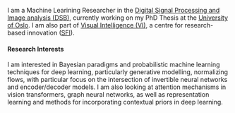 I am a Machine Learining Researcher in the [Digital Signal Processing and Image analysis (DSB)](https://www.mn.uio.no/ifi/english/research/groups/dsb/), currently working on my PhD Thesis at the [University of Oslo](https://www.uio.no/english/). I am also part of [Visual Intelligence (VI)](https://www.visual-intelligence.no/), a centre for research-based innovation ([SFI](https://www.uio.no/english/about/organisation/exellent-centers/centres-for-research-based-innovation/index.html)).

#### Research Interests

I am interested in Bayesian paradigms and probabilistic machine learning techniques for deep learning, particularly generative modelling, normalizing flows, with particular focus on the intersection of invertible neural networks and encoder/decoder models. I am also looking at attention mechanisms in vision transformers, graph neural networks, as well as representation learning and methods for incorporating contextual priors in deep learning.
